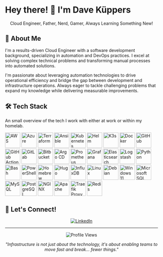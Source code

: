 # Hey there! 👋 I'm Dave Küppers

<div align="center">
  Cloud Engineer, Father, Nerd, Gamer, Always Learning Something New!
</div>

## 🚀 About Me

I'm a results-driven Cloud Engineer with a software development background, specializing in automation and DevOps practices. I excel at solving complex technical problems and transforming manual processes into automated solutions.

I'm passionate about leveraging automation technologies to drive operational efficiency and bridge the gap between development and infrastructure operations. Always eager to tackle challenging problems that expand my knowledge while delivering measurable improvements.


## 🛠️ Tech Stack

An small overview of the tech I work with either at work or within my homelab.


<img src="https://icon.icepanel.io/Technology/png-shadow-512/AWS.png" alt="AWS" width="50"/> <img src="https://icon.icepanel.io/Technology/svg/Azure.svg" alt="Azure" width="50"/> <img src="https://icon.icepanel.io/Technology/svg/HashiCorp-Terraform.svg" alt="Terraform" width="50"/> <img src="https://icon.icepanel.io/Technology/png-shadow-512/Ansible.png" alt="Ansible" width="50"/> <img src="https://icon.icepanel.io/Technology/svg/Kubernetes.svg" alt="Kubernetes" width="50"/> <img src="https://icon.icepanel.io/Technology/png-shadow-512/Helm.png" alt="Helm" width="50"/> <img src="https://icon.icepanel.io/Technology/svg/K3s.svg" alt="K3s" width="50"/> <img src="https://icon.icepanel.io/Technology/svg/Docker.svg" alt="Docker" width="50"/> <img src="https://icon.icepanel.io/Technology/png-shadow-512/GitHub.png" width="50" alt="GitHub"> <img src="https://icon.icepanel.io/Technology/svg/GitHub-Actions.svg" width="50" alt="GitHub Actions"> <img src="https://icon.icepanel.io/Technology/svg/GitLab.svg" width="50" alt="GitLab"> <img src="https://icon.icepanel.io/Technology/svg/BitBucket.svg" width="50" alt="Bitbucket"> <img src="https://icon.icepanel.io/Technology/svg/Argo-CD.svg" width="50" alt="Argo CD"> <img src="https://icon.icepanel.io/Technology/svg/Prometheus.svg" width="50" alt="Prometheus"> <img src="https://icon.icepanel.io/Technology/svg/Grafana.svg" width="50" alt="Grafana"> <img src="https://icon.icepanel.io/Technology/png-shadow-512/Elastic-Search.png" width="50" alt="Elasticsearch"> <img src="https://icon.icepanel.io/Technology/svg/Logstash.svg" width="50" alt="Logstash"> <img src="https://icon.icepanel.io/Technology/svg/Python.svg" width="50" alt="Python"> <img src="https://icon.icepanel.io/Technology/png-shadow-512/Bash.png" width="50" alt="Bash"> <img src="https://icon.icepanel.io/Technology/png-shadow-512/Powershell.png" width="50" alt="PowerShell"> <img src="https://icon.icepanel.io/Technology/svg/Homebrew.svg" width="50" alt="Homebrew"> <img src="https://icon.icepanel.io/Technology/svg/Hugo.svg" width="50" alt="Hugo"> <img src="https://icon.icepanel.io/Technology/png-shadow-512/InfluxDB.png" width="50" alt="InfluxDB"> <img src="https://icon.icepanel.io/Technology/png-shadow-512/Linux.png" width="50" alt="Linux"> <img src="https://icon.icepanel.io/Technology/svg/Debian.svg" width="50" alt="Debian"> <img src="https://icon.icepanel.io/Technology/svg/Windows-11.svg" width="50" alt="Windows 11"> <img src="https://icon.icepanel.io/Technology/png-shadow-512/Microsoft-SQL-Server.png" width="50" alt="Microsoft SQL Server"> <img src="https://icon.icepanel.io/Technology/svg/MySQL.svg" width="50" alt="MySQL"> <img src="https://icon.icepanel.io/Technology/svg/PostgresSQL.svg" width="50" alt="PostgreSQL"> <img src="https://icon.icepanel.io/Technology/svg/NGINX.svg" width="50" alt="NGINX"> <img src="https://icon.icepanel.io/Technology/svg/Apache.svg" width="50" alt="Apache"> <img src="https://icon.icepanel.io/Technology/svg/Traefik-Proxy.svg" width="50" alt="Traefik Proxy"> <img src="https://icon.icepanel.io/Technology/svg/Redis.svg" width="50" alt="Redis">


## 🤝 Let's Connect!

<div align="center">
  
[![LinkedIn](https://img.shields.io/badge/-LinkedIn-0077B5?style=for-the-badge&logo=linkedin&logoColor=white)]([your-linkedin-url](https://www.linkedin.com/in/evadnl/))

</div>

---

<div align="center">
  <img src="https://komarev.com/ghpvc/?username=evadnl&color=blueviolet&style=flat-square&label=Profile+Views" alt="Profile Views" />
</div>

<div align="center">
  
*"Infrastructure is not just about the technology, it's about enabling teams to move fast and break... fewer things."*

</div>